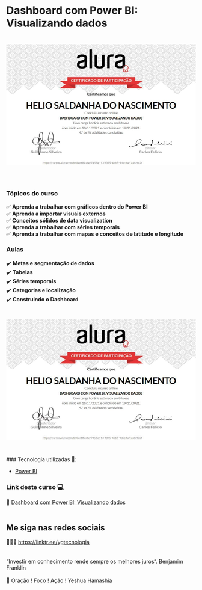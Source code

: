 # Dashboard com Power BI: Visualizando dados

<h1>
   <img src="https://raw.githubusercontent.com/saldanhayg/Certificados/main/CURSOS/BI/POWER%20BI/DASHBOARD%20COM%20POWER%20BI%20-%20VISUALIZANDO%20DADOS.JPG" alt="" border="0">
</h1>
<br>

### Tópicos do curso 

✅ **Aprenda a trabalhar com gráficos dentro do Power BI**<br>
✅ **Aprenda a importar visuais externos**<br>
✅ **Conceitos sólidos de data visualization**<br>
✅ **Aprenda a trabalhar com séries temporais**<br>
✅ **Aprenda a trabalhar com mapas e conceitos de latitude e longitude**<br>

### Aulas
✔️ **Metas e segmentação de dados**<br>
✔️ **Tabelas**<br>
✔️ **Séries temporais**<br>
✔️ **Categorias e localização**<br>
✔️ **Construindo o Dashboard**<br>

<h1>
   <img src="https://raw.githubusercontent.com/saldanhayg/Certificados/main/CURSOS/BI/POWER%20BI/DASHBOARD%20COM%20POWER%20BI%20-%20VISUALIZANDO%20DADOS.JPG" alt="" border="0">
</h1>
<br>
### Tecnologia utilizadas 🚀:

* <a href="https://pt.wikipedia.org/wiki/Power_BI">Power BI</a> 


### Link deste curso  💻

 🎯 <a href="https://cursos.alura.com.br/course/power-bi-visualizando-dados" target="_blank">Dashboard com Power BI: Visualizando dados</a>
<br>
<br>

## Me siga nas redes sociais

👨‍💼🔮  https://linktr.ee/ygtecnologia 
<br>
<br> 
<br> 
“Investir em conhecimento rende sempre os melhores juros“. Benjamim Franklin
<br>
<br> 
🙏 Oração ! Foco ! Ação ! Yeshua Hamashia
